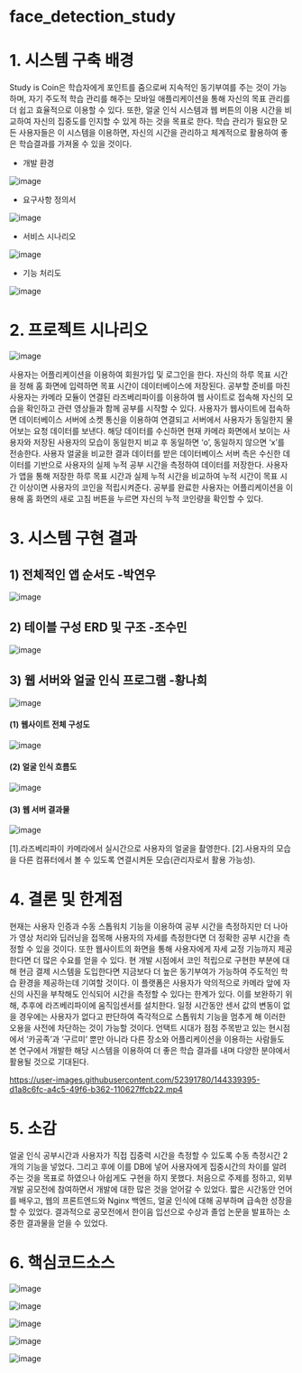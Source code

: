 # face_detection_study
# 1. 시스템 구축 배경
Study is Coin은 학습자에게 포인트를 줌으로써 지속적인 동기부여를 주는 것이 가능하며, 자기 주도적 학습 관리를 해주는 모바일 애플리케이션을 통해 자신의 목표 관리를 더 쉽고 효율적으로 이용할 수 있다. 또한, 얼굴 인식 시스템과 웹 버튼의 이용 시간을 비교하여 자신의 집중도를 인지할 수 있게 하는 것을 목표로 한다. 학습 관리가 필요한 모든 사용자들은 이 시스템을 이용하면, 자신의 시간을 관리하고 체계적으로 활용하여 좋은 학습결과를 가져올 수 있을 것이다.
- 개발 환경

 ![image](https://user-images.githubusercontent.com/52391780/144340615-920b059a-4c24-4ffb-bd87-b6e873d76385.png)

- 요구사항 정의서

![image](https://user-images.githubusercontent.com/52391780/144340063-df8290f6-397f-4325-b9b7-43ea6f85252e.png)

- 서비스 시나리오

![image](https://user-images.githubusercontent.com/52391780/144340124-9752b836-cecc-4b41-a8c3-f1df00689e77.png)

- 기능 처리도

![image](https://user-images.githubusercontent.com/52391780/144340209-5df5badc-c403-40e3-bec1-c7fe2d5e25a5.png)


# 2. 프로젝트 시나리오
![image](https://user-images.githubusercontent.com/52391780/144335451-c7cdc3d6-8cf4-4fd6-ad32-6358c60d8bbb.png)

사용자는 어플리케이션을 이용하여 회원가입 및 로그인을 한다. 자신의 하루 목표 시간을 정해 홈 화면에 입력하면 목표 시간이 데이터베이스에 저장된다. 공부할 준비를 마친 사용자는 카메라 모듈이 연결된 라즈베리파이를 이용하여 웹 사이트로 접속해 자신의 모습을 확인하고 관련 영상들과 함께 공부를 시작할 수 있다. 사용자가 웹사이트에 접속하면 데이터베이스 서버에 소켓 통신을 이용하여 연결되고 서버에서 사용자가 동일한지 물어보는 요청 데이터를 보낸다. 해당 데이터를 수신하면 현재 카메라 화면에서 보이는 사용자와 저장된 사용자의 모습이 동일한지 비교 후 동일하면 ‘o’, 동일하지 않으면 ‘x’를 전송한다. 사용자 얼굴을 비교한 결과 데이터를 받은 데이터베이스 서버 측은 수신한 데이터를 기반으로 사용자의 실제 누적 공부 시간을 측정하여 데이터를 저장한다. 사용자가 앱을 통해 저장한 하루 목표 시간과 실제 누적 시간을 비교하여 누적 시간이 목표 시간 이상이면 사용자의 코인을 적립시켜준다. 공부를 완료한 사용자는 어플리케이션을 이용해 홈 화면의 새로 고침 버튼을 누르면 자신의 누적 코인량을 확인할 수 있다.


# 3. 시스템 구현 결과

## 1) 전체적인 앱 순서도 -박연우
![image](https://user-images.githubusercontent.com/52391780/144335668-800ae2ee-2165-4a6e-b7da-4ffdefd8b5d7.png)

## 2) 테이블 구성 ERD 및 구조 -조수민
![image](https://user-images.githubusercontent.com/52391780/144335784-51c0560e-b27f-4d18-a8f3-1554f06a6f5d.png)

## 3) 웹 서버와 얼굴 인식 프로그램 -황나희
![image](https://user-images.githubusercontent.com/52391780/144335960-9409714c-7195-472c-a940-2b427f6ab8b3.png)

#### (1) 웹사이트 전체 구성도
![image](https://user-images.githubusercontent.com/52391780/144336140-3aef235c-7353-438e-aec1-97d18305f04c.png)

#### (2) 얼굴 인식 흐름도
![image](https://user-images.githubusercontent.com/52391780/144336206-31dd8b4b-60a6-4e28-9d5e-fe11a2560b1c.png)

#### (3) 웹 서버 결과물
![image](https://user-images.githubusercontent.com/52391780/144337741-e73c528a-e71f-4ad0-8a67-e6185710443b.png)

[1].라즈베리파이 카메라에서 실시간으로 사용자의 얼굴을 촬영한다. 
[2].사용자의 모습을 다른 컴퓨터에서 볼 수 있도록 연결시켜둔 모습(관리자로서 활용 가능성).

# 4. 결론 및 한계점
현재는 사용자 인증과 수동 스톱워치 기능을 이용하여 공부 시간을 측정하지만 더 나아가 영상 처리와 딥러닝을 접목해 사용자의 자세를 측정한다면 더 정확한 공부 시간을 측정할 수 있을 것이다. 또한 웹사이트의 화면을 통해 사용자에게 자세 교정 기능까지 제공한다면 더 많은 수요를 얻을 수 있다. 현 개발 시점에서 코인 적립으로 구현한 부분에 대해 현금 결제 시스템을 도입한다면 지금보다 더 높은 동기부여가 가능하여 주도적인 학습 환경을 제공하는데 기여할 것이다.
이 플랫폼은 사용자가 악의적으로 카메라 앞에 자신의 사진을 부착해도 인식되어 시간을 측정할 수 있다는 한계가 있다. 이를 보완하기 위해, 추후에 라즈베리파이에 움직임센서를 설치한다. 일정 시간동안 센서 값의 변동이 없을 경우에는 사용자가 없다고 판단하여 즉각적으로 스톱워치 기능을 멈추게 해 이러한 오용을 사전에 차단하는 것이 가능할 것이다.
언택트 시대가 점점 주목받고 있는 현시점에서 ‘카공족’과 ‘구르미’ 뿐만 아니라 다른 장소와 어플리케이션을 이용하는 사람들도 본 연구에서 개발한 해당 시스템을 이용하여 더 좋은 학습 결과를 내며 다양한 분야에서 활용될 것으로 기대된다.


https://user-images.githubusercontent.com/52391780/144339395-d1a8c6fc-a4c5-49f6-b362-110627ffcb22.mp4


# 5. 소감
얼굴 인식 공부시간과 사용자가 직접 집중력 시간을 측정할 수 있도록 수동 측정시간 2개의 기능을 넣었다. 그리고 후에 이를 DB에 넣어 사용자에게 집중시간의 차이를 알려주는 것을 목표로 하였으나 아쉽게도 구현을 하지 못했다. 
처음으로 주제를 정하고, 외부 개발 공모전에 참여하면서 개발에 대한 많은 것을 얻어갈 수 있었다. 
짧은 시간동안 언어를 배우고, 웹의 프론트엔드와 Nginx 백엔드, 얼굴 인식에 대해 공부하며 급속한 성장을 할 수 있었다. 
결과적으로 공모전에서 한이음 입선으로 수상과 졸업 논문을 발표하는 소중한 결과물을 얻을 수 있었다. 


# 6. 핵심코드소스
![image](https://user-images.githubusercontent.com/52391780/144340334-2ff5b1dc-a66a-4ff3-b284-bc52b37085d2.png)

![image](https://user-images.githubusercontent.com/52391780/144340388-5eed8e76-a8f0-453a-b165-a327db2cda9d.png)

![image](https://user-images.githubusercontent.com/52391780/144340444-962f3972-b4f1-4542-b2e9-d8fd9a75b3a5.png)

![image](https://user-images.githubusercontent.com/52391780/144340505-f67b036c-c417-40ec-9c5d-99f8430a7c60.png)

![image](https://user-images.githubusercontent.com/52391780/144340542-5c49984a-3649-40e9-bbd0-5fd6a6a38cfd.png)


